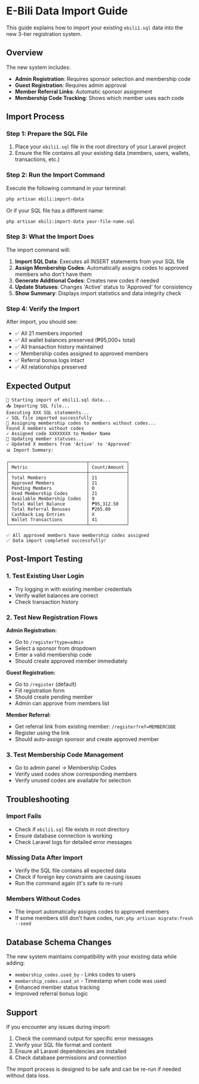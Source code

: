 # E-Bili Data Import Guide

This guide explains how to import your existing `ebili1.sql` data into the new 3-tier registration system.

## Overview

The new system includes:
- **Admin Registration**: Requires sponsor selection and membership code
- **Guest Registration**: Requires admin approval
- **Member Referral Links**: Automatic sponsor assignment
- **Membership Code Tracking**: Shows which member uses each code

## Import Process

### Step 1: Prepare the SQL File

1. Place your `ebili1.sql` file in the root directory of your Laravel project
2. Ensure the file contains all your existing data (members, users, wallets, transactions, etc.)

### Step 2: Run the Import Command

Execute the following command in your terminal:

```bash
php artisan ebili:import-data
```

Or if your SQL file has a different name:

```bash
php artisan ebili:import-data your-file-name.sql
```

### Step 3: What the Import Does

The import command will:

1. **Import SQL Data**: Executes all INSERT statements from your SQL file
2. **Assign Membership Codes**: Automatically assigns codes to approved members who don't have them
3. **Generate Additional Codes**: Creates new codes if needed
4. **Update Statuses**: Changes 'Active' status to 'Approved' for consistency
5. **Show Summary**: Displays import statistics and data integrity check

### Step 4: Verify the Import

After import, you should see:

- ✅ All 21 members imported
- ✅ All wallet balances preserved (₱95,000+ total)
- ✅ All transaction history maintained
- ✅ Membership codes assigned to approved members
- ✅ Referral bonus logs intact
- ✅ All relationships preserved

## Expected Output

```
🚀 Starting import of ebili1.sql data...
📥 Importing SQL file...
Executing XXX SQL statements...
✓ SQL file imported successfully
🎫 Assigning membership codes to members without codes...
Found X members without codes
✓ Assigned code XXXXXXXX to Member Name
🔄 Updating member statuses...
✓ Updated X members from 'Active' to 'Approved'
📊 Import Summary:

┌─────────────────────────────┬──────────────┐
│ Metric                      │ Count/Amount │
├─────────────────────────────┼──────────────┤
│ Total Members               │ 21           │
│ Approved Members            │ 21           │
│ Pending Members             │ 0            │
│ Used Membership Codes       │ 21           │
│ Available Membership Codes  │ 9            │
│ Total Wallet Balance        │ ₱95,312.50   │
│ Total Referral Bonuses      │ ₱265.00      │
│ Cashback Log Entries        │ X            │
│ Wallet Transactions         │ 41           │
└─────────────────────────────┴──────────────┘

✅ All approved members have membership codes assigned
✅ Data import completed successfully!
```

## Post-Import Testing

### 1. Test Existing User Login
- Try logging in with existing member credentials
- Verify wallet balances are correct
- Check transaction history

### 2. Test New Registration Flows

**Admin Registration:**
- Go to `/register?type=admin`
- Select a sponsor from dropdown
- Enter a valid membership code
- Should create approved member immediately

**Guest Registration:**
- Go to `/register` (default)
- Fill registration form
- Should create pending member
- Admin can approve from members list

**Member Referral:**
- Get referral link from existing member: `/register?ref=MEMBERCODE`
- Register using the link
- Should auto-assign sponsor and create approved member

### 3. Test Membership Code Management
- Go to admin panel → Membership Codes
- Verify used codes show corresponding members
- Verify unused codes are available for selection

## Troubleshooting

### Import Fails
- Check if `ebili1.sql` file exists in root directory
- Ensure database connection is working
- Check Laravel logs for detailed error messages

### Missing Data After Import
- Verify the SQL file contains all expected data
- Check if foreign key constraints are causing issues
- Run the command again (it's safe to re-run)

### Members Without Codes
- The import automatically assigns codes to approved members
- If some members still don't have codes, run: `php artisan migrate:fresh --seed`

## Database Schema Changes

The new system maintains compatibility with your existing data while adding:

- `membership_codes.used_by` - Links codes to users
- `membership_codes.used_at` - Timestamp when code was used
- Enhanced member status tracking
- Improved referral bonus logic

## Support

If you encounter any issues during import:

1. Check the command output for specific error messages
2. Verify your SQL file format and content
3. Ensure all Laravel dependencies are installed
4. Check database permissions and connection

The import process is designed to be safe and can be re-run if needed without data loss.